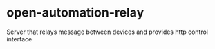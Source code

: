 # open-automation-relay
Server that relays message between devices and provides http control interface
